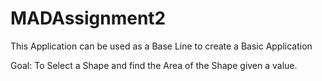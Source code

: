 # MADAssignment2

This Application can be used as a Base Line to create a Basic Application

Goal:
To Select a Shape and find the Area of the Shape given a value.
